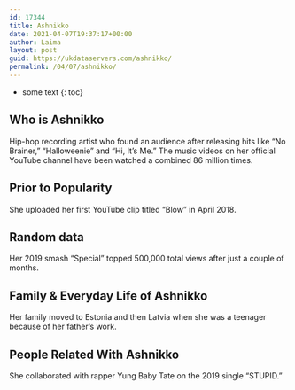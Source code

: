 ```yaml
---
id: 17344
title: Ashnikko
date: 2021-04-07T19:37:17+00:00
author: Laima
layout: post
guid: https://ukdataservers.com/ashnikko/
permalink: /04/07/ashnikko/
---
```


* some text
{: toc}


## Who is Ashnikko
                  
                  
                  
Hip-hop recording artist who found an audience after releasing hits like &#8220;No Brainer,&#8221; &#8220;Halloweenie&#8221; and &#8220;Hi, It&#8217;s Me.&#8221; The music videos on her official YouTube channel have been watched a combined 86 million times.
                  
              
            
              
            
                
                
                
## Prior to Popularity
                  
                  
                  
She uploaded her first YouTube clip titled &#8220;Blow&#8221; in April 2018.
                  
              
            
              
            
                
                
                
## Random data
                  
                  
                  
Her 2019 smash &#8220;Special&#8221; topped 500,000 total views after just a couple of months.
                  
              
            
              
            
                
                
                
## Family & Everyday Life of Ashnikko
                  
                  
                  
Her family moved to Estonia and then Latvia when she was a teenager because of her father&#8217;s work. 
                  
              
            
              
            
                
                
                
## People Related With Ashnikko
                  
                  
                  
She collaborated with rapper Yung Baby Tate on the 2019 single &#8220;STUPID.&#8221;
                  
              
            
              
            
                
              
            
              
              
            
            
              
            
          
          
          